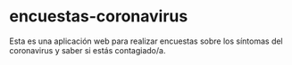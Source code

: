# encuestas-coronavirus
Esta es una aplicación web para realizar encuestas sobre los síntomas del coronavirus y saber si estás contagiado/a.
